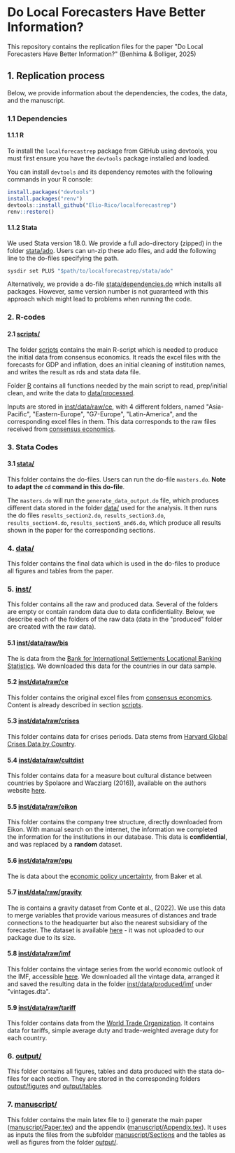 #  Do Local Forecasters Have Better Information?
This repository contains the replication files for the paper "Do Local Forecasters Have Better Information?" (Benhima & Bolliger, 2025)

## 1. Replication process
Below, we provide information about the dependencies, the codes, the data, and the manuscript.

### 1.1 Dependencies

#### 1.1.1 R

To install the `localforecastrep` package from GitHub using devtools, you must first ensure you have the `devtools` package installed and loaded.

You can install `devtools` and its dependency remotes with the following commands in your R console:

```r
install.packages("devtools")
install.packages("renv")
devtools::install_github("Elio-Rico/localforecastrep")
renv::restore()
```

#### 1.1.2 Stata

We used Stata version 18.0. We provide a full ado-directory (zipped) in the folder [stata/ado](stata/ado/). Users can un-zip these ado files, and add the following line to the do-files specifying the path.
```r
sysdir set PLUS "$path/to/localforecastrep/stata/ado"
```
Alternatively, we provide a do-file [stata/dependencies.do](stata/dependencies.do/) which installs all packages. However, same version number is not guaranteed with this approach which might lead to problems when running the code.

### 2. R-codes

#### 2.1 [scripts/](scripts/)

The folder [scripts](scripts/) contains the main R-script which is needed to produce the initial data from consensus economics. It reads the excel files with the forecasts for GDP and inflation, does an initial cleaning of institution names, and writes the result as rds and stata data file.

Folder [R](R/) contains all functions needed by the main script to read, prep/initial clean, and write the data to [data/processed](data/processed/).

Inputs are stored in [inst/data/raw/ce](inst/data/raw/ce/), with 4 different folders, named "Asia-Pacific", "Eastern-Europe", "G7-Europe", "Latin-America", and the corresponding excel files in them. This data corresponds to the raw files received from [consensus economics](https://www.consensuseconomics.com/).


### 3. Stata Codes

#### 3.1 [stata/](stata/)
This folder contains the do-files. Users can run the do-file `masters.do`. **Note to adapt the `cd` command in this do-file**. 

The `masters.do` will run the `generate_data_output.do` file, which produces different data stored in the folder [data/](data/) used for the analysis. It then runs the do files `results_section2.do`, `results_section3.do`, `results_section4.do`, `results_section5_and6.do`, which produce all results shown in the paper for the corresponding sections.


### 4. [data/](data/)

This folder contains the final data which is used in the do-files to produce all figures and tables from the paper.



### 5. [inst/](inst/)

This folder contains all the raw and produced data. Several of the folders are empty or contain random data due to data confidentiality. Below, we describe each of the folders of the raw data (data in the "produced" folder are created with the raw data).
#### 5.1 [inst/data/raw/bis](inst/data/raw/bis/)  
The is data from the [Bank for International Settlements Locational Banking Statistics](https://data.bis.org/topics/LBS). We downloaded this data for the countries in our data sample.  

#### 5.2 [inst/data/raw/ce](inst/data/raw/ce/)  
This folder contains the original excel files from [consensus economics](https://www.consensuseconomics.com/). Content is already described in section [scripts](#scripts).  

#### 5.3 [inst/data/raw/crises](inst/data/raw/crises/)  
This folder contains data for crises periods. Data stems from [Harvard Global Crises Data by Country](https://www.hbs.edu/behavioral-finance-and-financial-stability/data/Pages/global.aspx).  

#### 5.4 [inst/data/raw/cultdist](inst/data/raw/cultdist/)  
This folder contains data for a measure bout cultural distance between countries by Spolaore and Wacziarg (2016)), available on the authors website [here](https://sites.tufts.edu/enricospolaore/research/).  

#### 5.5 [inst/data/raw/eikon](inst/data/raw/eikon/)  
This folder contains the company tree structure, directly downloaded from Eikon. With manual search on the internet, the information we completed the information for the institutions in our database. This data is **confidential**, and was replaced by a **random** dataset.  

#### 5.6 [inst/data/raw/epu](inst/data/raw/epu/)  
The is data about the [economic policy uncertainty](https://www.policyuncertainty.com/all_country_data.html), from Baker et al.  

#### 5.7 [inst/data/raw/gravity](inst/data/raw/gravity/)  
The is contains a gravity dataset from Conte et al., (2022). We use this data to merge variables that provide various measures of distances and trade connections to the headquarter but also the nearest subsidiary of the forecaster. The dataset is available [here](https://www.cepii.fr/CEPII/en/bdd_modele/bdd_modele_item.asp?id=8) - it was not uploaded to our package due to its size.  

#### 5.8 [inst/data/raw/imf](inst/data/raw/imf/)  
This folder contains the vintage series from the world economic outlook of the IMF, accessible [here](https://www.imf.org/en/Publications/WEO). We downloaded all the vintage data, arranged it and saved the resulting data in the folder [inst/data/produced/imf](inst/data/produced/imf/) under "vintages.dta".  

#### 5.9 [inst/data/raw/tariff](inst/data/raw/tariff/)  
This folder contains data from the [World Trade Organization](https://ttd.wto.org/en). It contains data for tariffs, simple average duty and trade-weighted average duty for each country.  


### 6. [output/](output/)
This folder contains all figures, tables and data produced with the stata do-files for each section. They are stored in the corresponding folders [output/figures](output/figures) and [output/tables](output/tables).



### 7. [manuscript/](manuscript/)
This folder contains the main latex file to i) generate the main paper ([manuscript/Paper.tex](manuscript/Paper.tex)) and the appendix ([manuscript/Appendix.tex](manuscript/Appendix.tex)). It uses as inputs the files from the subfolder [manuscript/Sections](manuscript/Sections) and the tables as well as figures from the folder [output/](output/).



